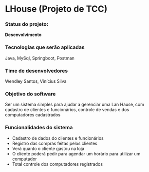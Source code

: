 # LHouse (Projeto de TCC)

### Status do projeto:
**Desenvolvimento**

### Tecnologias que serão aplicadas
Java, MySql, Springboot, Postman

### Time de desenvolvedores
Wendley Santos, Vinícius Silva

### Objetivo do software
Ser um sistema simples para ajudar a gerenciar uma Lan Hause, com cadastro de clientes e funcionários, controle de vendas e dos computadores cadastrados

### Funcionalidades do sistema
- Cadastro de dados do clientes e funcionários
- Registro das compras feitas pelos clientes
- Verá quanto o cliente gastou na loja
- O cliente poderá pedir para agendar um horário para utilizar um computador
- Total controle dos computadores registrados
